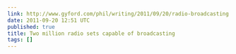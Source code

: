 ```yaml
---
link: http://www.gyford.com/phil/writing/2011/09/20/radio-broadcasting.php
date: 2011-09-20 12:51 UTC
published: true
title: Two million radio sets capable of broadcasting
tags: []
---
```



